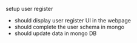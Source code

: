 setup user register
- should display user register UI in the webpage
- should complete the user schema in mongo
- should update data in mongo DB
